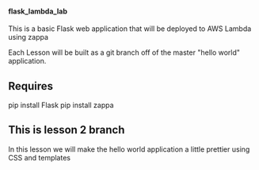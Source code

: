 #### flask_lambda_lab

This is a basic Flask web application that will be deployed to AWS Lambda using zappa

Each Lesson will be built as a git branch off of the master "hello world" application.

## Requires
pip install Flask
pip install zappa

## This is lesson 2 branch

In this lesson we will make the hello world application a little prettier using CSS and templates

